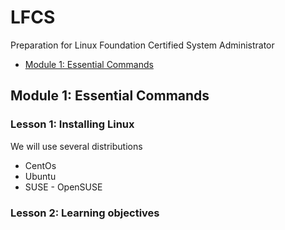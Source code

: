 # LFCS
Preparation for Linux Foundation Certified System Administrator

- [Module 1: Essential Commands](#module-1-essential-commands)

## Module 1: Essential Commands

### Lesson 1: Installing Linux
We will use several distributions
* CentOs
* Ubuntu
* SUSE - OpenSUSE

### Lesson 2: Learning objectives

